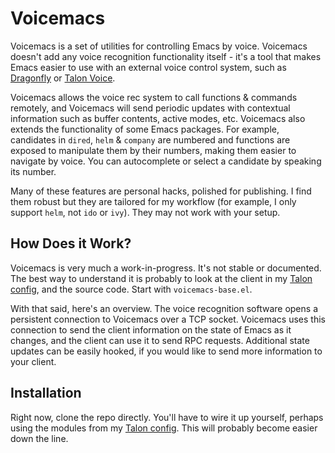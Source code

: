 # Voicemacs

Voicemacs is a set of utilities for controlling Emacs by voice. Voicemacs doesn't add any voice recognition functionality itself - it's a tool that makes Emacs easier to use with an external voice control system, such as [Dragonfly](https://github.com/dictation-toolbox/dragonfly) or [Talon Voice](https://talonvoice.com/).

Voicemacs allows the voice rec system to call functions & commands remotely, and Voicemacs will send periodic updates with contextual information such as buffer contents, active modes, etc. Voicemacs also extends the functionality of some Emacs packages. For example, candidates in `dired`, `helm` & `company` are numbered and functions are exposed to manipulate them by their numbers, making them easier to navigate by voice. You can autocomplete or select a candidate by speaking its number.

Many of these features are personal hacks, polished for publishing. I find them robust but they are tailored for my workflow (for example, I only support `helm`, not `ido` or `ivy`). They may not work with your setup.

## How Does it Work?

Voicemacs is very much a work-in-progress. It's not stable or documented. The best way to understand it is probably to look at the client in my [Talon config](https://github.com/jcaw/talon_config/tree/master/emacs/utils), and the source code. Start with `voicemacs-base.el`.

With that said, here's an overview. The voice recognition software opens a persistent connection to Voicemacs over a TCP socket. Voicemacs uses this connection to send the client information on the state of Emacs as it changes, and the client can use it to send RPC requests. Additional state updates can be easily hooked, if you would like to send more information to your client.

## Installation

Right now, clone the repo directly. You'll have to wire it up yourself, perhaps using the modules from my [Talon config](https://github.com/jcaw/talon_config/tree/master/emacs/utils). This will probably become easier down the line.
